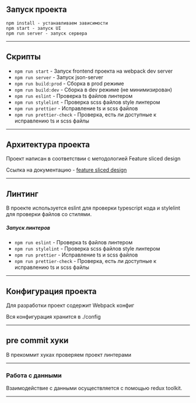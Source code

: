 ## Запуск проекта

```
npm install - устанавливаем зависимости
npm start - запуск UI
npm run server - запуск сервера
```

---

## Скрипты

- `npm run start` - Запуск frontend проекта на webpack dev server
- `npm run server` - Запуск json-server
- `npm run build:prod` - Сборка в prod режиме
- `npm run build:dev` - Сборка в dev режиме (не минимизирован)
- `npm run eslint` - Проверка ts файлов линтером
- `npm run stylelint` - Проверка scss файлов style линтером
- `npm run prettier` - Исправление ts и scss файлов
- `npm run prettier-check` - Проверка, есть ли доступные к исправлению ts и scss файлы

---

## Архитектура проекта

Проект написан в соответствии с методологией Feature sliced design

Ссылка на документацию - [feature sliced design](https://feature-sliced.design/docs/get-started/tutorial)

---

## Линтинг

В проекте используется eslint для проверки typescript кода и stylelint для проверки файлов со стилями.

##### Запуск линтеров

- `npm run eslint` - Проверка ts файлов линтером
- `npm run stylelint` - Проверка scss файлов style линтером
- `npm run prettier` - Исправление ts и scss файлов
- `npm run prettier-check` - Проверка, есть ли доступные к исправлению ts и scss файлы

---

## Конфигурация проекта

Для разработки проект содержит Webpack конфиг

Вся конфигурация хранится в ./config

---

## pre commit хуки

В прекоммит хуках проверяем проект линтерами

---

### Работа с данными

Взаимодействие с данными осуществляется с помощью redux toolkit.

---
